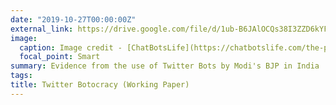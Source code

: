 ```yaml
---
date: "2019-10-27T00:00:00Z"
external_link: https://drive.google.com/file/d/1ub-B6JAlOCQs38I3ZZD6kYFS8Gx0Tu33/view?usp=sharing
image:
  caption: Image credit - [ChatBotsLife](https://chatbotslife.com/the-philosophy-of-a-twitter-bot-832fe5918fd9)
  focal_point: Smart
summary: Evidence from the use of Twitter Bots by Modi's BJP in India
tags:
title: Twitter Botocracy (Working Paper)
---
```

